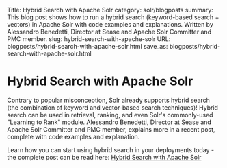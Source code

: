 Title: Hybrid Search with Apache Solr
category: solr/blogposts
summary: This blog post shows how to run a hybrid search (keyword-based search + vectors) in Apache Solr with code examples and explanations. Written by Alessandro Benedetti, Director at Sease and Apache Solr Committer and PMC member.
slug: hybrid-search-with-apache-solr
URL: blogposts/hybrid-search-with-apache-solr.html
save_as: blogposts/hybrid-search-with-apache-solr.html

# Hybrid Search with Apache Solr
Contrary to popular misconception, Solr already supports hybrid search (the combination of keyword and vector-based search techniques)! 
Hybrid search can be used in retrieval, ranking, and even Solr's commonly-used "Learning to Rank" module. Alessandro Benedetti, Director at Sease and Apache Solr Committer and PMC member, explains more in a recent post, complete with code examples and explanation.

Learn how you can start using hybrid search in your deployments today - the complete post can be read here: [Hybrid Search with Apache Solr](https://sease.io/2023/12/hybrid-search-with-apache-solr.html)
